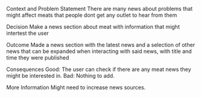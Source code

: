 Context and Problem Statement
There are many news about problems that might affect meats that people dont get any outlet to hear from them

Decision
Make a news section about meat with information that might intertest the user

Outcome
Made a news section with the latest news and a selection of other news that can be expanded when interacting with said news, with title and time they were published

Consequences
Good: The user can check if there are any meat news they might be interested in.
Bad: Nothing to add.

More Information
Might need to increase news sources.